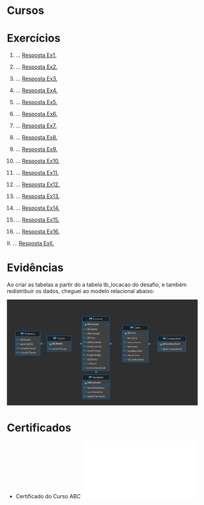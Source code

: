 
# Cursos


# Exercícios


1. ...
[Resposta Ex1.](exercicios/ex1.sql)

2. ...
[Resposta Ex2.](exercicios/ex2.sql)

3. ...
[Resposta Ex3.](exercicios/ex3.sql)

4. ...
[Resposta Ex4.](exercicios/ex4.sql)

5. ...
[Resposta Ex5.](exercicios/ex5.sql)

6. ...
[Resposta Ex6.](exercicios/ex6.sql)

7. ...
[Resposta Ex7.](exercicios/ex7.sql)

8. ...
[Resposta Ex8.](exercicios/ex8.sql)

9. ...
[Resposta Ex9.](exercicios/ex9.sql)

10. ...
[Resposta Ex10.](exercicios/ex10.sql)

11. ...
[Resposta Ex11.](exercicios/ex11.sql)

12. ...
[Resposta Ex12.](exercicios/ex12.sql)

13. ...
[Resposta Ex13.](exercicios/ex13.sql)

14. ...
[Resposta Ex14.](exercicios/ex14.sql)

15. ...
[Resposta Ex15.](exercicios/ex15.sql)

16. ...
[Resposta Ex16.](exercicios/ex16.sql)

II. ...
[Resposta ExII.](exercicios/exII.sql)

# Evidências


Ao criar as tabelas a partir do a tabela tb_locacao do desafio, e também redistribuir os dados, cheguei ao modelo relacional abaixo: 

![Evidencia 1](evidencias/modelo_relacional_desafio.png)



# Certificados


- Certificado do Curso ABC
![Curso AWS](certificados/13660_3_5907563_1720981788_AWSCourseCompletionCertificate.pdf)


